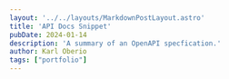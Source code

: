 ```yaml
---
layout: '../../layouts/MarkdownPostLayout.astro'
title: 'API Docs Snippet'
pubDate: 2024-01-14
description: 'A summary of an OpenAPI specfication.'
author: Karl Oberio
tags: ["portfolio"]
---
```


